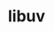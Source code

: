 ---
title: "libuv"
layout: cache
categories: [package, develop-2025-01-26]
meta: {"versions": ["1.48.0"], "compilers": ["gcc@=10.5.0", "gcc@=11.1.0", "gcc@=13.3.0"], "oss": ["centos7", "rhel8", "ubuntu20.04"], "platforms": ["linux"], "targets": ["aarch64", "x86_64_v3"], "stacks": ["data-vis-sdk", "developer-tools-aarch64-linux-gnu", "developer-tools-x86_64_v3-linux-gnu", "root"], "num_specs": 3, "num_specs_by_stack": {"developer-tools-x86_64_v3-linux-gnu": 1, "root": 3, "developer-tools-aarch64-linux-gnu": 1, "data-vis-sdk": 1}}
spec_details: [{"hash": "fyk7abry6qsmm57gr3tkmmdsakuqej6c", "compiler": "gcc@=10.5.0", "versions": ["1.48.0"], "os": "centos7", "platform": "linux", "target": "x86_64_v3", "variants": ["build_system=autotools"], "stacks": ["developer-tools-x86_64_v3-linux-gnu", "root"], "size": "-", "tarball": "https://binaries.spack.io/develop-2025-01-26/build_cache/linux-centos7-x86_64_v3/gcc-10.5.0/libuv-1.48.0/linux-centos7-x86_64_v3-gcc-10.5.0-libuv-1.48.0-fyk7abry6qsmm57gr3tkmmdsakuqej6c.spack"}, {"hash": "i5iudvglj4kil237jlkroyvm6mfxumr6", "compiler": "gcc@=13.3.0", "versions": ["1.48.0"], "os": "rhel8", "platform": "linux", "target": "aarch64", "variants": ["build_system=autotools"], "stacks": ["developer-tools-aarch64-linux-gnu", "root"], "size": "-", "tarball": "https://binaries.spack.io/develop-2025-01-26/build_cache/linux-rhel8-aarch64/gcc-13.3.0/libuv-1.48.0/linux-rhel8-aarch64-gcc-13.3.0-libuv-1.48.0-i5iudvglj4kil237jlkroyvm6mfxumr6.spack"}, {"hash": "ehyeurk5ei6eaajiogrgfbk5uo6hdhwo", "compiler": "gcc@=11.1.0", "versions": ["1.48.0"], "os": "ubuntu20.04", "platform": "linux", "target": "x86_64_v3", "variants": ["build_system=autotools"], "stacks": ["root", "data-vis-sdk"], "size": "-", "tarball": "https://binaries.spack.io/develop-2025-01-26/build_cache/linux-ubuntu20.04-x86_64_v3/gcc-11.1.0/libuv-1.48.0/linux-ubuntu20.04-x86_64_v3-gcc-11.1.0-libuv-1.48.0-ehyeurk5ei6eaajiogrgfbk5uo6hdhwo.spack"}]
---